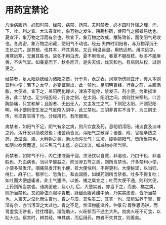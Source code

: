 # 用药宜禁论



凡治病服药，必知时禁、经禁、病禁、药禁。夫时禁者，必本四时升降之理，汗、下、吐、利之宜。大法春宜吐，象万物之发生，耕耨科斫，使阳气之郁者易达也。夏宜汗，象万物之浮而有余也。秋宜下，象万物之收成，推陈致新，而使阳气易收也。冬周密，象万物之闭藏，使阳气不动也。经云∶夫四时阴阳者，与万物浮沉于生长之门，逆其根，伐其本，坏其真矣。又云∶用温远温，用热远热，用凉远凉，用寒远寒，无翼其胜也。故冬不用白虎，夏不用青龙，春夏不服桂枝，秋冬不服麻黄，不失气宜。如春夏而下，秋冬而汗，是失天信，伐天和也。有病则从权，过则更之。

经禁者，足太阳膀胱经为诸阳之首，行于背，表之表，风寒所伤则宜汗，传入本则宜利小便；若下之太早，必变证百出，此一禁也。足阳明胃经，行身之前，主腹满胀，大便难，宜下之，盖阳明化燥火，津液不能停，禁发汗、利小便，为重损津液，此二禁也。足少阳胆经，行身之侧，在太阳、阳明之间，病则往来寒热，口苦胸胁痛，只宜和解；且胆者、无出无入，又主发生之气，下则犯太阳，汗则犯阳明，利小便则使生发之气反陷入阴中，此三禁也。三阴非胃实不当下，为三阴无传，本须胃实得下也。分经用药，有所据焉。

病禁者，如阳气不足，阴气有余之病，则凡饮食及药，忌助阴泻阳。诸淡食及淡味之药，泻升发以助收敛也；诸苦药皆沉，泻阳气之散浮；诸姜、附、官桂辛热之药，及湿面、酒、大料物之类，助火而泻元气；生冷、硬物损阳气，皆所当禁也。如阴火欲衰而退，以三焦元气未盛，必口淡淡，如咸物亦所当禁。

药禁者，如胃气不行，内亡津液而干涸，求汤饮以自救，非渴也，乃口干也，非温胜也，乃血病也。当以辛酸益之，而淡渗五苓之类，则所当禁也。汗多禁利小便，小便多禁发汗。咽痛禁发汗利小便，若大便快利，不得更利。大便秘涩，以当归、桃仁、麻子仁、郁李仁、皂角仁，和血润肠，如燥药则所当禁者。吐多不得复吐；如吐而大便虚辄者，此土气壅滞，以姜、橘之属宣之；吐而大便不通，则利大便，上药则所当禁也。诸病恶疮，及小儿 后，大便实者，亦当下之，而姜、橘之类，则所当禁也。又如脉弦而服平胃散，脉缓而服黄建中汤，乃实实虚虚，皆所当禁也。人禀天之湿化而生胃也，胃之与湿，其名虽二，其实一也。湿能滋养于胃，胃湿有余，亦当泻湿之太过也。胃之不足，惟湿物能滋养。仲景云∶胃胜思汤饼，而胃虚食汤饼者，往往增剧，湿能助火，火旺郁而不通主大热。初病火旺不可食，以助火也。察其时，辨其经，审其病，而后用药，四者不失其宜，则善矣。